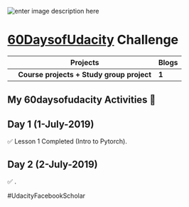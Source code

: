 ![enter image description here](https://ewotawa.github.io/spaic_tshirt_gallery/assets/images/60DaysofUdacity_hexagon.png)


# [60DaysofUdacity](https://sites.google.com/udacity.com/secureprivateai-challenge/community/60daysofudacity) Challenge   

|  |Projects  | Blogs | 
|--|--|--|
|  |**Course projects + Study group project**  | **1** |


## **My 60daysofudacity Activities** 🚀


## Day 1     (1-July-2019)

✅ Lesson 1 Completed (Intro to Pytorch).

## Day 2    (2-July-2019)

✅ .

#UdacityFacebookScholar



